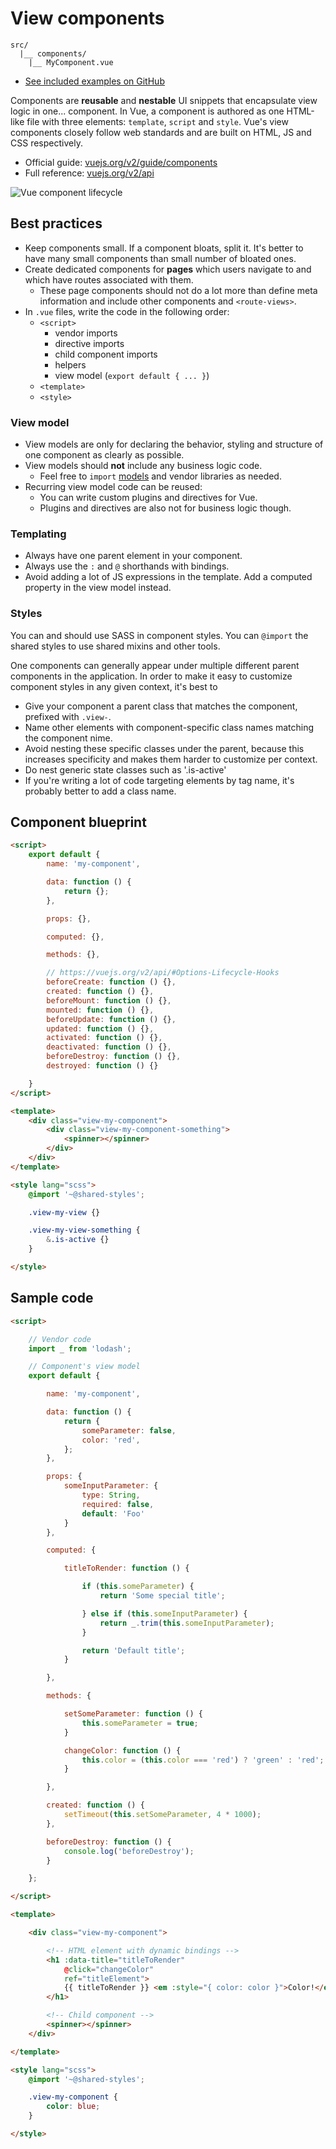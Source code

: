 
# View components

```
src/
  |__ components/
    |__ MyComponent.vue
```

- [See included examples on GitHub](https://github.com/Eiskis/vue-webpack/tree/master/src/util)

Components are **reusable** and **nestable** UI snippets that encapsulate view logic in one... component. In Vue, a component is authored as one HTML-like file with three elements: `template`, `script` and `style`. Vue's view components closely follow web standards and are built on HTML, JS and CSS respectively.

- Official guide: [vuejs.org/v2/guide/components](https://vuejs.org/v2/guide/components)
- Full reference: [vuejs.org/v2/api](https://vuejs.org/v2/api/)

![Vue component lifecycle](https://vuejs.org/images/lifecycle.png)

## Best practices

- Keep components small. If a component bloats, split it. It's better to have many small components than small number of bloated ones.
- Create dedicated components for **pages** which users navigate to and which have routes associated with them.
	- These page components should not do a lot more than define meta information and include other components and `<route-views>`.
- In `.vue` files, write the code in the following order:
	- `<script>`
		- vendor imports
		- directive imports
		- child component imports
		- helpers
		- view model (`export default { ... }`)
	- `<template>`
	- `<style>`

### View model

- View models are only for declaring the behavior, styling and structure of one component as clearly as possible.
- View models should **not** include any business logic code.
	- Feel free to `import` [models](models.md) and vendor libraries as needed.
- Recurring view model code can be reused:
	- You can write custom plugins and directives for Vue.
	- Plugins and directives are also not for business logic though.

### Templating

- Always have one parent element in your component.
- Always use the `:` and `@` shorthands with bindings.
- Avoid adding a lot of JS expressions in the template. Add a computed property in the view model instead.

### Styles

You can and should use SASS in component styles. You can `@import` the shared styles to use shared mixins and other tools.

One components can generally appear under multiple different parent components in the application. In order to make it easy to customize component styles in any given context, it's best to

- Give your component a parent class that matches the component, prefixed with `.view-`.
- Name other elements with component-specific class names matching the component nime.
- Avoid nesting these specific classes under the parent, because this increases specificity and makes them harder to customize per context.
- Do nest generic state classes such as '.is-active'
- If you're writing a lot of code targeting elements by tag name, it's probably better to add a class name.

## Component blueprint

```html
<script>
	export default {
		name: 'my-component',

		data: function () {
			return {};
		},

		props: {},

		computed: {},

		methods: {},

		// https://vuejs.org/v2/api/#Options-Lifecycle-Hooks
		beforeCreate: function () {},
		created: function () {},
		beforeMount: function () {},
		mounted: function () {},
		beforeUpdate: function () {},
		updated: function () {},
		activated: function () {},
		deactivated: function () {},
		beforeDestroy: function () {},
		destroyed: function () {}

	}
</script>

<template>
	<div class="view-my-component">
		<div class="view-my-component-something">
			<spinner></spinner>
		</div>
	</div>
</template>

<style lang="scss">
	@import '~@shared-styles';

	.view-my-view {}

	.view-my-view-something {
		&.is-active {}
	}

</style>
```

## Sample code

```html
<script>

	// Vendor code
	import _ from 'lodash';

	// Component's view model
	export default {

		name: 'my-component',

		data: function () {
			return {
				someParameter: false,
				color: 'red',
			};
		},

		props: {
			someInputParameter: {
				type: String,
				required: false,
				default: 'Foo'
			}
		},

		computed: {

			titleToRender: function () {

				if (this.someParameter) {
					return 'Some special title';

				} else if (this.someInputParameter) {
					return _.trim(this.someInputParameter);
				}

				return 'Default title';
			}

		},

		methods: {

			setSomeParameter: function () {
				this.someParameter = true;
			}

			changeColor: function () {
				this.color = (this.color === 'red') ? 'green' : 'red';
			}

		},

		created: function () {
			setTimeout(this.setSomeParameter, 4 * 1000);
		},

		beforeDestroy: function () {
			console.log('beforeDestroy');
		}

	};

</script>

<template>

	<div class="view-my-component">

		<!-- HTML element with dynamic bindings -->
		<h1 :data-title="titleToRender"
			@click="changeColor"
			ref="titleElement">
			{{ titleToRender }} <em :style="{ color: color }">Color!</em>
		</h1>

		<!-- Child component -->
		<spinner></spinner>
	</div>

</template>

<style lang="scss">
	@import '~@shared-styles';

	.view-my-component {
		color: blue;
	}

</style>
```
